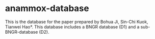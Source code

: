 # anammox-database

This is the database for the paper prepared by Bohua Ji, Sin-Chi Kuok, Tianwei Hao*. This database includes a BNGR database (D1) and a sub-BNGR-database (D2).
